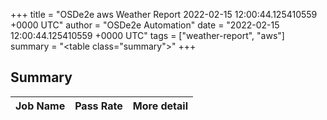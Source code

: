 +++
title = "OSDe2e aws Weather Report 2022-02-15 12:00:44.125410559 +0000 UTC"
author = "OSDe2e Automation"
date = "2022-02-15 12:00:44.125410559 +0000 UTC"
tags = ["weather-report", "aws"]
summary = "<table class=\"summary\"></table>"
+++
## Summary

| Job Name | Pass Rate | More detail |
|----------|-----------|-------------|




